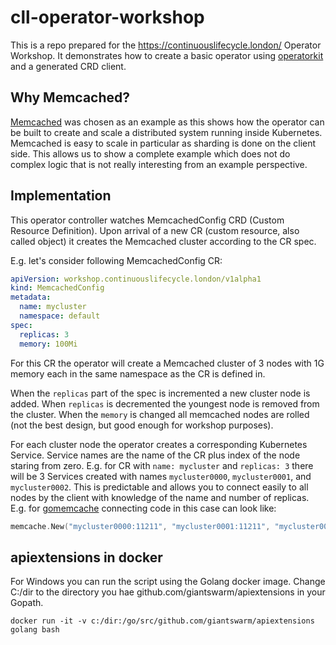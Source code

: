 # cll-operator-workshop

This is a repo prepared for the https://continuouslifecycle.london/ Operator
Workshop. It demonstrates how to create a basic operator using
[operatorkit][operatorkit] and a generated CRD client.

## Why Memcached?

[Memcached][memcached] was chosen as an example as this shows how the operator
can be built to create and scale a distributed system running inside
Kubernetes. Memcached is easy to scale in particular as sharding is done on the
client side. This allows us to show a complete example which does not do
complex logic that is not really interesting from an example perspective.

## Implementation

This operator controller watches MemcachedConfig CRD (Custom Resource
Definition). Upon arrival of a new CR (custom resource, also called object) it
creates the Memcached cluster according to the CR spec.

E.g. let's consider following MemcachedConfig CR:

```yaml
apiVersion: workshop.continuouslifecycle.london/v1alpha1
kind: MemcachedConfig
metadata:
  name: mycluster
  namespace: default
spec:
  replicas: 3
  memory: 100Mi
```

For this CR the operator will create a Memcached cluster of 3 nodes with 1G
memory each in the same namespace as the CR is defined in.

When the `replicas` part of the spec is incremented a new cluster node is
added. When `replicas` is decremented the youngest node is removed from the
cluster. When the `memory` is changed all memcached nodes are rolled (not the
best design, but good enough for workshop purposes).

For each cluster node the operator creates a corresponding Kubernetes Service.
Service names are the name of the CR plus index of the node staring from zero.
E.g. for CR with `name: mycluster` and `replicas: 3` there will be 3 Services
created with names `mycluster0000`, `mycluster0001`, and `mycluster0002`. This
is predictable and allows you to connect easily to all nodes by the client with
knowledge of the name and number of replicas. E.g. for [gomemcache][gomemcache]
connecting code in this case can look like:

```go
memcache.New("mycluster0000:11211", "mycluster0001:11211", "mycluster0002:11212")
```

## apiextensions in docker

For Windows you can run the script using the Golang docker image. Change C:/dir
to the directory you hae github.com/giantswarm/apiextensions in your Gopath.

```
docker run -it -v c:/dir:/go/src/github.com/giantswarm/apiextensions golang bash
```

[gomemcache]: https://github.com/bradfitz/gomemcache
[memcached]: https://memcached.org/
[operatorkit]: https://github.com/giantswarm/operatorkit

